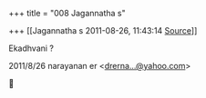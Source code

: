 +++
title = "008 Jagannatha s"

+++
[[Jagannatha s	2011-08-26, 11:43:14 [Source](https://groups.google.com/g/bvparishat/c/GhO53YwlKKA)]]



Ekadhvani ?  
  

2011/8/26 narayanan er \<[drerna...@yahoo.com]()\>



